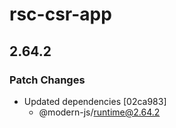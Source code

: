 # rsc-csr-app

## 2.64.2

### Patch Changes

- Updated dependencies [02ca983]
  - @modern-js/runtime@2.64.2

